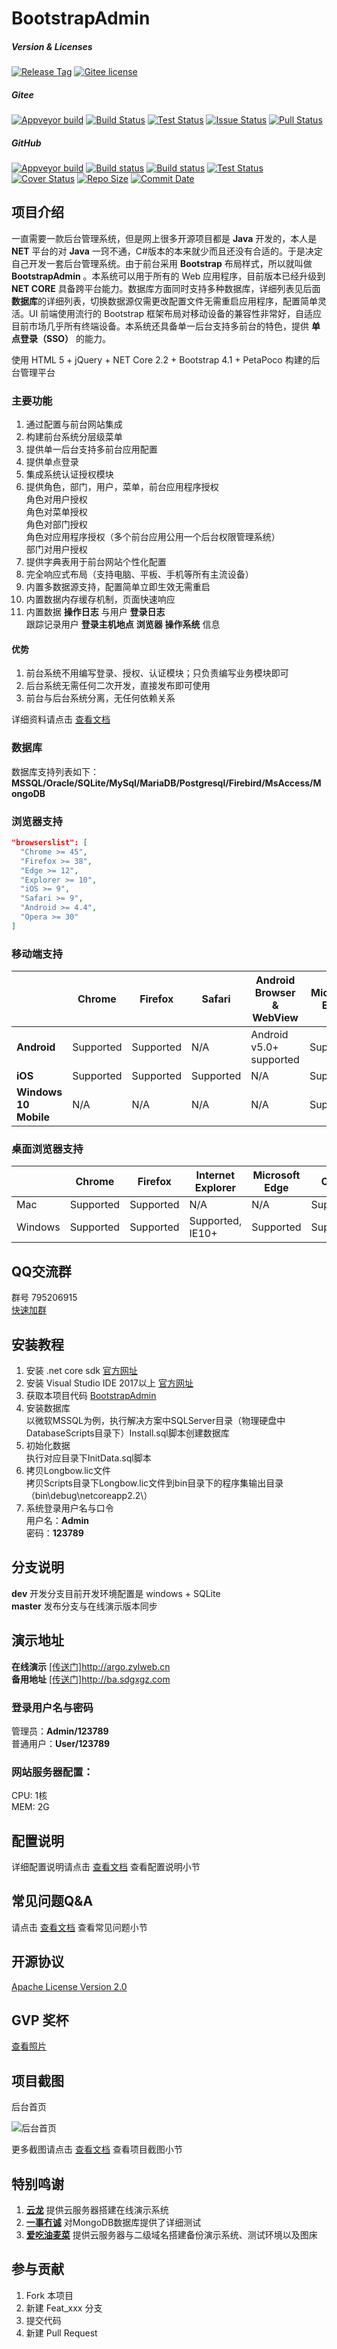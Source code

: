﻿# BootstrapAdmin

##### Version & Licenses
[![Release Tag](https://img.shields.io/endpoint.svg?logo=Groupon&logoColor=red&color=green&label=release&url=https%3A%2F%2Fba.sdgxgz.com%2FBA%2Fapi%2FGitee%2FReleases)](http://ba.sdgxgz.com/BA/Tools/Index?ReturnUrl=https%3A%2F%2Fgitee.com%2FLongbowEnterprise%2FBootstrapAdmin%2Freleases)
[![Gitee license](https://img.shields.io/github/license/argozhang/bootstrapadmin.svg?logo=git&logoColor=red)](https://gitee.com/LongbowEnterprise/BootstrapAdmin/blob/master/LICENSE)

##### Gitee
[![Appveyor build](https://img.shields.io/endpoint.svg?logo=appveyor&label=build&color=blueviolet&url=https%3A%2F%2Fba.sdgxgz.com%2FBA%2Fapi%2FGitee%2FBuilds?projName=bootstrapadmin-9m1jm)](https://ci.appveyor.com/project/ArgoZhang/bootstrapadmin-9m1jm)
[![Build Status](https://img.shields.io/appveyor/ci/ArgoZhang/bootstrapadmin-9m1jm/dev.svg?logo=appveyor&label=maser)](https://ci.appveyor.com/project/ArgoZhang/bootstrapadmin-9m1jm)
[![Test Status](https://img.shields.io/appveyor/tests/ArgoZhang/bootstrapadmin-9m1jm/master.svg?logo=appveyor&)](https://ci.appveyor.com/project/ArgoZhang/bootstrapadmin-9m1jm/build/tests)
[![Issue Status](https://img.shields.io/endpoint.svg?logo=Groupon&logoColor=critical&label=issues&url=https%3A%2F%2Fba.sdgxgz.com%2FBA%2Fapi%2FGitee%2FIssues)](https://gitee.com/LongbowEnterprise/BootstrapAdmin/issues)
[![Pull Status](https://img.shields.io/endpoint.svg?logo=Groupon&logoColor=green&color=success&label=pulls&url=https%3A%2F%2Fba.sdgxgz.com%2FBA%2Fapi%2FGitee%2FPulls)](https://gitee.com/LongbowEnterprise/BootstrapAdmin/pulls)

##### GitHub
[![Appveyor build](https://img.shields.io/endpoint.svg?logo=appveyor&label=build&color=blueviolet&url=https%3A%2F%2Fba.sdgxgz.com%2FBA%2Fapi%2FGitee%2FBuilds?projName=bootstrapadmin)](https://ci.appveyor.com/project/ArgoZhang/bootstrapadmin)
[![Build status](https://img.shields.io/appveyor/ci/ArgoZhang/bootstrapadmin/dev.svg?logo=appveyor&label=dev)](https://ci.appveyor.com/project/ArgoZhang/bootstrapadmin/branch/dev)
[![Build status](https://img.shields.io/appveyor/ci/ArgoZhang/bootstrapadmin/dev.svg?logo=appveyor&label=master)](https://ci.appveyor.com/project/ArgoZhang/bootstrapadmin/branch/master)
[![Test Status](https://img.shields.io/appveyor/tests/argozhang/bootstrapadmin/master.svg?logo=appveyor&)](https://ci.appveyor.com/project/ArgoZhang/bootstrapadmin/branch/master/tests)
[![Cover Status](https://img.shields.io/coveralls/github/ArgoZhang/BootstrapAdmin/master.svg?logo=github&logoColor=green)](https://coveralls.io/github/ArgoZhang/BootstrapAdmin)
[![Repo Size](https://img.shields.io/github/repo-size/ArgoZhang/BootstrapAdmin.svg?logo=github&logoColor=green)](https://github.com/ArgoZhang/BootstrapAdmin)
[![Commit Date](https://img.shields.io/github/last-commit/ArgoZhang/BootstrapAdmin/master.svg?logo=github&logoColor=green)](https://github.com/ArgoZhang/BootstrapAdmin)

## 项目介绍
一直需要一款后台管理系统，但是网上很多开源项目都是 **Java** 开发的，本人是 **NET** 平台的对 **Java** 一窍不通，C#版本的本来就少而且还没有合适的。于是决定自己开发一套后台管理系统。由于前台采用 **Bootstrap** 布局样式，所以就叫做 **BootstrapAdmin** 。本系统可以用于所有的 Web 应用程序，目前版本已经升级到 **NET CORE** 具备跨平台能力。数据库方面同时支持多种数据库，详细列表见后面**数据库**的详细列表，切换数据源仅需更改配置文件无需重启应用程序，配置简单灵活。UI 前端使用流行的 Bootstrap 框架布局对移动设备的兼容性非常好，自适应目前市场几乎所有终端设备。本系统还具备单一后台支持多前台的特色，提供 **单点登录（SSO）** 的能力。  

使用 HTML 5 + jQuery + NET Core 2.2 + Bootstrap 4.1 + PetaPoco 构建的后台管理平台  

### 主要功能  
1. 通过配置与前台网站集成
2. 构建前台系统分层级菜单
3. 提供单一后台支持多前台应用配置
4. 提供单点登录
5. 集成系统认证授权模块
6. 提供角色，部门，用户，菜单，前台应用程序授权  
角色对用户授权  
角色对菜单授权  
角色对部门授权  
角色对应用程序授权（多个前台应用公用一个后台权限管理系统）  
部门对用户授权  
7. 提供字典表用于前台网站个性化配置  
8. 完全响应式布局（支持电脑、平板、手机等所有主流设备）
9. 内置多数据源支持，配置简单立即生效无需重启
10. 内置数据内存缓存机制，页面快速响应
11. 内置数据 **操作日志** 与用户 **登录日志**   
跟踪记录用户 **登录主机地点**  **浏览器**  **操作系统** 信息  

#### 优势
1. 前台系统不用编写登录、授权、认证模块；只负责编写业务模块即可
2. 后台系统无需任何二次开发，直接发布即可使用
3. 前台与后台系统分离，无任何依赖关系

详细资料请点击 [查看文档](https://gitee.com/LongbowEnterprise/BootstrapAdmin/wikis/项目介绍)  

### 数据库
数据库支持列表如下：  
**MSSQL/Oracle/SQLite/MySql/MariaDB/Postgresql/Firebird/MsAccess/MongoDB**  

### 浏览器支持
```json
"browserslist": [
  "Chrome >= 45",
  "Firefox >= 38",
  "Edge >= 12",
  "Explorer >= 10",
  "iOS >= 9",
  "Safari >= 9",
  "Android >= 4.4",
  "Opera >= 30"
]
```  

### 移动端支持  
|                        |  **Chrome**  |  **Firefox**  |  **Safari**  |  **Android Browser & WebView**  |  **Microsoft Edge**  |
| -------                | ---------    | ---------     | ------       | -------------------------       | --------------       |
|  **Android**           | Supported    | Supported     | N/A          | Android v5.0+ supported         | Supported            |
|  **iOS**               | Supported    | Supported     | Supported    | N/A                             | Supported            |
|  **Windows 10 Mobile** | N/A          | N/A           | N/A          | N/A                             | Supported            |

### 桌面浏览器支持  
|         | Chrome    | Firefox   | Internet Explorer | Microsoft Edge | Opera     | Safari        |
| ------- | --------- | --------- | ----------------- | -------------- | --------- | ------------- |
| Mac     | Supported | Supported | N/A               | N/A            | Supported | Supported     |
| Windows | Supported | Supported | Supported, IE10+  | Supported      | Supported | Not supported |

## QQ交流群
群号
795206915  
[快速加群](https://shang.qq.com/wpa/qunwpa?idkey=d381355e50ff91db410c3da3eadb081ba859f64c2877e86343f4709b171f28b8) 

## 安装教程
1. 安装 .net core sdk [官方网址](http://www.microsoft.com/net/download)
2. 安装 Visual Studio IDE 2017以上 [官方网址](https://visualstudio.microsoft.com/vs/getting-started/)
3. 获取本项目代码 [BootstrapAdmin](https://gitee.com/LongbowEnterprise/BootstrapAdmin)
4. 安装数据库  
以微软MSSQL为例，执行解决方案中SQLServer目录（物理硬盘中DatabaseScripts目录下）Install.sql脚本创建数据库
5. 初始化数据  
执行对应目录下InitData.sql脚本
6. 拷贝Longbow.lic文件  
拷贝Scripts目录下Longbow.lic文件到bin目录下的程序集输出目录（bin\debug\netcoreapp2.2\）
7. 系统登录用户名与口令  
用户名：**Admin**  
密码：**123789**  

## 分支说明  
 **dev** 开发分支目前开发环境配置是 windows + SQLite  
 **master** 发布分支与在线演示版本同步

## 演示地址  
**在线演示** <a href="http://argo.zylweb.cn" target="_blank">[传送门]http://argo.zylweb.cn</a>  
**备用地址** <a href="http://ba.sdgxgz.com" target="_blank">[传送门]http://ba.sdgxgz.com</a>  

### 登录用户名与密码  
管理员：**Admin/123789**  
普通用户：**User/123789**  

### 网站服务器配置：  
CPU: 1核  
MEM: 2G

## 配置说明
详细配置说明请点击 [查看文档](https://gitee.com/LongbowEnterprise/BootstrapAdmin/wikis) 查看配置说明小节  

## 常见问题Q&A
请点击 [查看文档](https://gitee.com/LongbowEnterprise/BootstrapAdmin/wikis/常见问题Q&A) 查看常见问题小节  

## 开源协议
[Apache License Version 2.0](https://gitee.com/LongbowEnterprise/BootstrapAdmin/blob/master/LICENSE)

## GVP 奖杯
[查看照片](https://images.gitee.com/uploads/images/2019/0516/124055_96cc9f8d_554725.png "GiteeGVP.png")

## 项目截图

后台首页

![后台首页](https://gitee.com/LongbowEnterprise/Pictures/raw/master/BootstrapAdmin/BA02-01.png "BAHome-01.png")

更多截图请点击 [查看文档](https://gitee.com/LongbowEnterprise/BootstrapAdmin/wikis) 查看项目截图小节  

## 特别鸣谢
1. <a href="https://gitee.com/571183806" target="_blank">**云龙**</a> 提供云服务器搭建在线演示系统
2. <a href="https://gitee.com/Ysmc" target="_blank">**一事冇诚**</a> 对MongoDB数据库提供了详细测试
3. <a href="https://gitee.com/Axxbis" target="_blank">**爱吃油麦菜**</a> 提供云服务器与二级域名搭建备份演示系统、测试环境以及图床

## 参与贡献

1. Fork 本项目
2. 新建 Feat_xxx 分支
3. 提交代码
4. 新建 Pull Request
